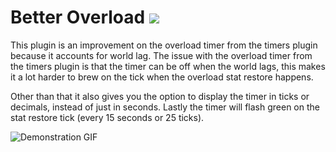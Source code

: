# Better Overload [![](https://img.shields.io/endpoint?url=https://i.pluginhub.info/shields/installs/plugin/betteroverload)](https://runelite.net/plugin-hub)
This plugin is an improvement on the overload timer from the timers plugin because it accounts for world lag.
The issue with the overload timer from the timers plugin is that the timer can be off when the world lags, this makes it a lot harder to brew on the tick when the overload stat restore happens. 

Other than that it also gives you the option to display the timer in ticks or decimals, instead of just in seconds. Lastly the timer will flash green on the stat restore tick (every 15 seconds or 25 ticks). 

![Demonstration GIF](https://i.imgur.com/EvF3QFH.gif)
